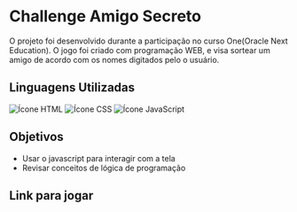 # Challenge Amigo Secreto

O projeto foi desenvolvido durante a participação no curso One(Oracle Next Education). O jogo foi criado com programação WEB, e visa sortear um amigo de acordo com os nomes digitados pelo o usuário. 




## Linguagens Utilizadas

<div>
   <img src="https://img.shields.io/badge/HTML-239120?style=for-the-badge&logo=html5&logoColor=white" alt="Ícone HTML">
   <img src="https://img.shields.io/badge/CSS-239120?&style=for-the-badge&logo=css3&logoColor=white" alt="Ícone CSS">
   <img src="https://img.shields.io/badge/JavaScript-F7DF1E?style=for-the-badge&logo=javascript&logoColor=black" alt="Ícone JavaScript">
</div>


## Objetivos

- Usar o javascript para interagir com a tela
- Revisar conceitos de lógica de programação


## Link para jogar
